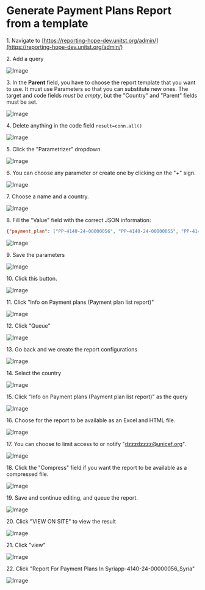 # Generate Payment Plans Report from a template

1\. Navigate to [https://reporting-hope-dev.unitst.org/admin/](https://reporting-hope-dev.unitst.org/admin/)


2\. Add a query

![Image](../_screenshots/ascreenshot55.jpeg)


3\. In the **Parent** field, you have to choose the report template that you want to use. It must use Parameters so that you can substitute new ones. The target and code fields _must be empty_, but the "Country" and "Parent" fields must be set.

![Image](../_screenshots/ascreenshot56.jpeg)


4\. Delete anything in the code field  `result=conn.all()`

![Image](../_screenshots/ascreenshot57.jpeg)


5\. Click the "Parametrizer" dropdown.

![Image](../_screenshots/ascreenshot58.jpeg)


6\. You can choose any parameter or create one by clicking on the "+" sign.

![Image](../_screenshots/ascreenshot59.jpeg)


7\. Choose a name and a country.

![Image](../_screenshots/ascreenshot60.jpeg)


8\. Fill the "Value" field with the correct JSON information:

```json
{"payment_plan": ["PP-4140-24-00000056", "PP-4140-24-00000055", "PP-4140-24-00000049", "PP-4140-24-00000046"], "business_area": ["syria"]}
```

![Image](../_screenshots/ascreenshot61.jpeg)


9\. Save the parameters

![Image](../_screenshots/ascreenshot62.jpeg)


10\. Click this button.

![Image](../_screenshots/ascreenshot63.jpeg)


11\. Click "Info on Payment plans (Payment plan list report)"

![Image](../_screenshots/ascreenshot64.jpeg)


12\. Click "Queue"

![Image](../_screenshots/ascreenshot65.jpeg)


13\. Go back and we create the report configurations

![Image](../_screenshots/ascreenshot66.jpeg)


14\. Select the country

![Image](../_screenshots/ascreenshot67.jpeg)


15\. Click "Info on Payment plans (Payment plan list report)" as the query

![Image](../_screenshots/ascreenshot68.jpeg)


16\. Choose for the report to be available as an Excel and HTML file.

![Image](../_screenshots/ascreenshot69.jpeg)


17\. You can choose to limit access to or notify "[dzzzdzzzz@unicef.org](mailto:dzzzzzzzz@unicef.org)".

![Image](../_screenshots/ascreenshot70.jpeg)


18\. Click the "Compress" field if you want the report to be available as a compressed file.

![Image](../_screenshots/ascreenshot71.jpeg)


19\. Save and continue editing, and  queue the report.

![Image](../_screenshots/ascreenshot72.jpeg)


20\. Click "VIEW ON SITE" to view the result

![Image](../_screenshots/ascreenshot73.jpeg)


21\. Click "view"

![Image](../_screenshots/ascreenshot74.jpeg)


22\. Click "Report For Payment Plans In Syriapp-4140-24-00000056_Syria"

![Image](../_screenshots/ascreenshot75.jpeg)
